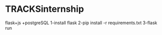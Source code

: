 # TRACKSinternship
flask+js +postgreSQL
1-install flask
2-pip install -r requirements.txt
3-flask run 
